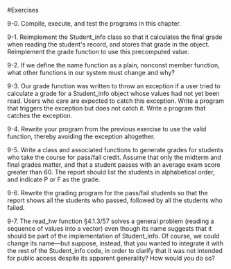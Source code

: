 #Exercises

9-0. Compile, execute, and test the programs in this chapter.

9-1. Reimplement the Student_info class so that it calculates the final grade when reading the student's record, and stores that grade in the object. Reimplement the grade function to use this precomputed value.

9-2. If we define the name function as a plain, nonconst member function, what other functions in our system must change and why?

9-3. Our grade function was written to throw an exception if a user tried to calculate a grade for a Student_info object whose values had not yet been read. Users who care are expected to catch this exception. Write a program that triggers the exception but does not catch it. Write a program that catches the exception.

9-4. Rewrite your program from the previous exercise to use the valid function, thereby avoiding the exception altogether.

9-5. Write a class and associated functions to generate grades for students who take the course for pass/fail credit. Assume that only the midterm and final grades matter, and that a student passes with an average exam score greater than 60. The report should list the students in alphabetical order, and indicate P or F as the grade.

9-6. Rewrite the grading program for the pass/fail students so that the report shows all the students who passed, followed by all the students who failed.

9-7. The read_hw function §4.1.3/57 solves a general problem (reading a sequence of values into a vector) even though its name suggests that it should be part of the implementation of Student_info. Of course, we could change its name—but suppose, instead, that you wanted to integrate it with the rest of the Student_info code, in order to clarify that it was not intended for public access despite its apparent generality? How would you do so?
